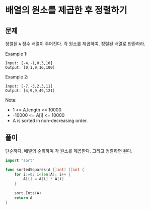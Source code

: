 # 배열의 원소를 제곱한 후 정렬하기


## 문제 

정렬된 `A` 정수 배열이 주어진다. 각 원소를 제곱하여, 정렬된 배열로 반환하라.

Example 1:
```
Input: [-4,-1,0,3,10]
Output: [0,1,9,16,100]
```

Example 2:
```
Input: [-7,-3,2,3,11]
Output: [4,9,9,49,121]
```

Note:

* 1 <= A.length <= 10000
* -10000 <= A[i] <= 10000
* A is sorted in non-decreasing order.

## 풀이

단순하다. 배열의 순회하며 각 원소를 제곱한다. 그리고 정렬하면 된다.

```go
import "sort"

func sortedSquares(A []int) []int {
    for i:=0; i<len(A); i++ {
        A[i] = A[i] * A[i]
    }
    
    sort.Ints(A)
    return A
}
```